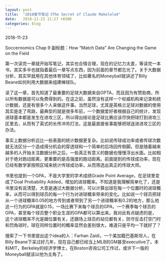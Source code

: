 ```yaml
---
layout: post
title:  "2018章节笔记《The Secret of Claude Makelele》"
date:   2018-11-23 11:27 +0300
categories: blog
---
```


2018-11-23

Soccernomics Chap 9
副标题：How “Match Data” Are Changing the Game on the Field

第一次读完一章就开始写笔记，其实也合情合理，现在的记忆力太差，等读完一本书，其实多半也就指着最后一章写点东西，因为前面的章节都忘光了。关于大数据分析，其实早就用在其他体育领域了，比如著名的Moneyball就讲述了Billy Beane如何利用大数据来组建棒球队。

读了这一章，首先知道了最重要的足球大数据来自OPTA，而且因为有赞助商，所以所有数据是可以免费得到的。在这之前，虽然没有这样一个权威机构来记录和统计数据，还是有很多个人来做这件事。当然足球，尤其是英格兰足球对数据的使用其实是走了弯路，最典型的就是很多年前，一个数据爱好者根据自己的统计，发现进球基本都是发生在进攻三区，所以得出结论是足球比赛应该尽快把球打到进攻三区里去，从而有了英式的长传冲吊打法，这是最直接省事能够把球送进进攻三区的办法。

事实上数据分析远比一些表面的统计数据更复杂。比如说传球成功率或者传球次数就无法区分一个造成得分机会的穿透球和一个简单的后场回传倒脚。但是随着越来越多的人开始关注数据分析之后，一些真正有意义的数据也慢慢浮出水面。比如相对于绝对跑动距离，更重要的是高强度的跑动距离。前面提到的传球成功率，现在已经有数学家按照区域来统计传球成功率，从而筛选出真正的传球大师。

书里也提到一个GPA，不是大学里的学术成绩Grade Point Average，在足球里变成了Goal Probability Added，增加的进球概率。不知道是我理解简单化了，还是书里没有说清楚，大意是通过大数据分析，可以计算出球在每一个位置时的进球概率，从而可以得到球员的每一个行为对进球概率带来的变化。比如说一个球员把球从一个进球概率0.05的地方传到或者带到了另一个进球概率有0.2的地方，那么他这一行为的GPA就是0.15，一场比赛下来每个球员的GPA，一个赛季每个球员的GPA，甚至每个球员整个职业生涯的GPA都可以算出来。我对此有点疑虑的是，这个进球概率不光是跟位置有关，还跟场上球员的站位都有关，防守反击打空门时和罚角球时，球在同样位置时的概率显然会差别很大，难道只是平均一下就好了？

搜索了一下书里提出这个idea的人：Farhan Zaidi，一个美加籍巴基斯坦人，在Billy Beane下呆过好几年，现在自己都已经当上MLB的GM甚至executive了。本科MIT，Berkeley的经济学博士，在Boston咨询公司工作过，或许下一版的Moneyball就该以他为主角了。




<!--end-->
